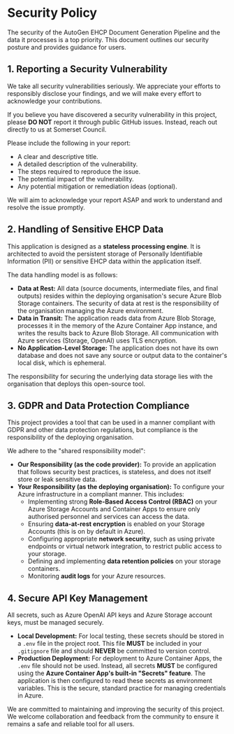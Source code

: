 # Security Policy

The security of the AutoGen EHCP Document Generation Pipeline and the data it processes is a top priority. This document outlines our security posture and provides guidance for users.

## 1. Reporting a Security Vulnerability

We take all security vulnerabilities seriously. We appreciate your efforts to responsibly disclose your findings, and we will make every effort to acknowledge your contributions.

If you believe you have discovered a security vulnerability in this project, please **DO NOT** report it through public GitHub issues. Instead, reach out directly to us at Somerset Council.

Please include the following in your report:
- A clear and descriptive title.
- A detailed description of the vulnerability.
- The steps required to reproduce the issue.
- The potential impact of the vulnerability.
- Any potential mitigation or remediation ideas (optional).

We will aim to acknowledge your report ASAP and work to understand and resolve the issue promptly.

## 2. Handling of Sensitive EHCP Data

This application is designed as a **stateless processing engine**. It is architected to avoid the persistent storage of Personally Identifiable Information (PII) or sensitive EHCP data within the application itself.

The data handling model is as follows:
- **Data at Rest:** All data (source documents, intermediate files, and final outputs) resides within the deploying organisation's secure Azure Blob Storage containers. The security of data at rest is the responsibility of the organisation managing the Azure environment.
- **Data in Transit:** The application reads data from Azure Blob Storage, processes it in the memory of the Azure Container App instance, and writes the results back to Azure Blob Storage. All communication with Azure services (Storage, OpenAI) uses TLS encryption.
- **No Application-Level Storage:** The application does not have its own database and does not save any source or output data to the container's local disk, which is ephemeral.

The responsibility for securing the underlying data storage lies with the organisation that deploys this open-source tool.

## 3. GDPR and Data Protection Compliance

This project provides a tool that can be used in a manner compliant with GDPR and other data protection regulations, but compliance is the responsibility of the deploying organisation.

We adhere to the "shared responsibility model":
- **Our Responsibility (as the code provider):** To provide an application that follows security best practices, is stateless, and does not itself store or leak sensitive data.
- **Your Responsibility (as the deploying organisation):** To configure your Azure infrastructure in a compliant manner. This includes:
    -   Implementing strong **Role-Based Access Control (RBAC)** on your Azure Storage Accounts and Container Apps to ensure only authorised personnel and services can access the data.
    -   Ensuring **data-at-rest encryption** is enabled on your Storage Accounts (this is on by default in Azure).
    -   Configuring appropriate **network security**, such as using private endpoints or virtual network integration, to restrict public access to your storage.
    -   Defining and implementing **data retention policies** on your storage containers.
    -   Monitoring **audit logs** for your Azure resources.

## 4. Secure API Key Management

All secrets, such as Azure OpenAI API keys and Azure Storage account keys, must be managed securely.

-   **Local Development:** For local testing, these secrets should be stored in a `.env` file in the project root. This file **MUST** be included in your `.gitignore` file and should **NEVER** be committed to version control.
-   **Production Deployment:** For deployment to Azure Container Apps, the `.env` file should not be used. Instead, all secrets **MUST** be configured using the **Azure Container App's built-in "Secrets" feature**. The application is then configured to read these secrets as environment variables. This is the secure, standard practice for managing credentials in Azure.

We are committed to maintaining and improving the security of this project. We welcome collaboration and feedback from the community to ensure it remains a safe and reliable tool for all users.